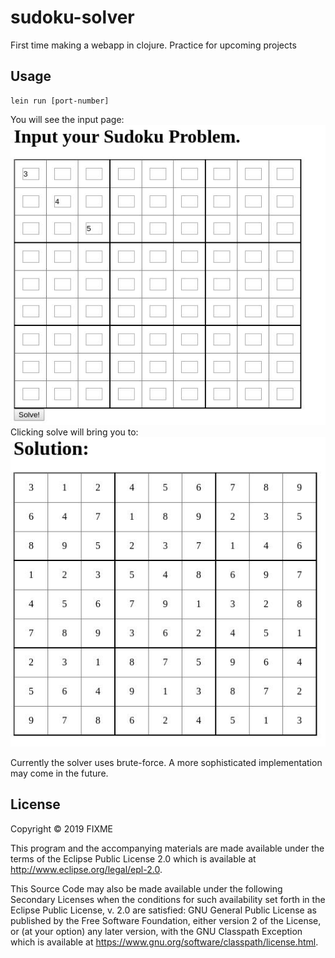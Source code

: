 # sudoku-solver

First time making a webapp in clojure.
Practice for upcoming projects

## Usage

```
lein run [port-number]
```
You will see the input page:
![Input page](./img/input_demo.jpg)
Clicking solve will bring you to:
![Output page](./img/output_demo.jpg)

Currently the solver uses brute-force. A more sophisticated implementation may come in the future.
## License

Copyright © 2019 FIXME

This program and the accompanying materials are made available under the
terms of the Eclipse Public License 2.0 which is available at
http://www.eclipse.org/legal/epl-2.0.

This Source Code may also be made available under the following Secondary
Licenses when the conditions for such availability set forth in the Eclipse
Public License, v. 2.0 are satisfied: GNU General Public License as published by
the Free Software Foundation, either version 2 of the License, or (at your
option) any later version, with the GNU Classpath Exception which is available
at https://www.gnu.org/software/classpath/license.html.
